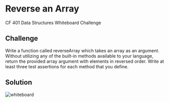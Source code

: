 # Reverse an Array
CF 401 Data Structures Whiteboard Challenge

## Challenge
Write a function called reverseArray which takes an array as an argument. Without utilizing any of the built-in methods available to your language, return the provided array argument with elements in reversed order. Write at least three test assertions for each method that you define.

## Solution
![whiteboard](../../assets/reverse-array.jpg)


<!-- Original Instructions:
Specifications
Read all of the following instructions carefully. Name things exactly as described, or you will get a ZERO without comment
Do all your work in a public repository called data-structures-and-algorithms, with a well-formated, detailed top level README.md matching the example provided by your instructor
Create a branch in your repository called reverse-an-array
On your branch, create a file called reverse-an-array, with the proper file extension for your programming language
Include any language-specific configuration files required for this challenge to become an individual component, module, library, etc.
NOTE: You can find an example of this configuration for your course in your class lecture repository.

Feature Tasks
Write a function called reverseArray which takes an array as an argument. Without utilizing any of the built-in methods available to your language, return the provided array argument with elements in reversed order.

Structure and Testing
Utilize the Single-responsibility principle: any methods you write should be clean, reusable, abstract component parts to the whole challenge. You will be given feedback and marked down if you attempt to define a large, complex algorithm in one function definition.

Write at least three test assertions for each method that you define.

Ensure your tests are passing before you submit your solution.

Stretch Goal
Once you've achieved a working solution, implement the same feature with a different methodology. (Hint: what different techniques do you have when working with arrays? Recursion, loops, indexes, …) -->
